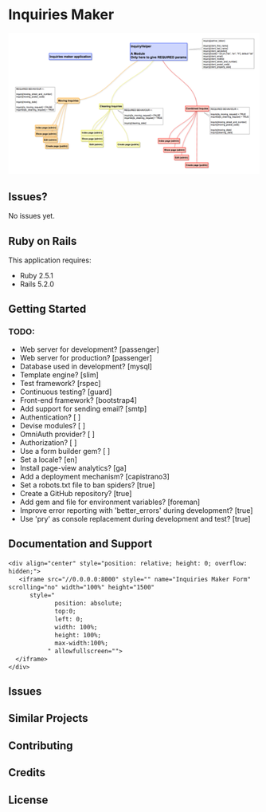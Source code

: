 Inquiries Maker
================

![](https://github.com/khalilgharbaoui/inquiries-maker/raw/master/Screen%20Shot%202018-05-10%20at%2018.23.59.png)


Issues?
-----------

No issues yet.

Ruby on Rails
-------------

This application requires:

- Ruby 2.5.1
- Rails 5.2.0

Getting Started
---------------
### TODO:
- Web server for development? [passenger]
- Web server for production? [passenger]
- Database used in development? [mysql]
- Template engine? [slim]
- Test framework? [rspec]
- Continuous testing? [guard]
- Front-end framework? [bootstrap4]
- Add support for sending email? [smtp]
- Authentication? [ ]
- Devise modules? [ ]
- OmniAuth provider? [ ]
- Authorization? [ ]
- Use a form builder gem? [ ]
- Set a locale? [en]
- Install page-view analytics? [ga]
- Add a deployment mechanism? [capistrano3]
- Set a robots.txt file to ban spiders? [true]
- Create a GitHub repository? [true]
- Add gem and file for environment variables? [foreman]
- Improve error reporting with 'better_errors' during development? [true]
- Use 'pry' as console replacement during development and test? [true]

Documentation and Support
-------------------------
```
<div align="center" style="position: relative; height: 0; overflow: hidden;">
   <iframe src="//0.0.0.0:8000" style="" name="Inquiries Maker Form" scrolling="no" width="100%" height="1500"
      style="
             position: absolute;
             top:0;
             left: 0;
             width: 100%;
             height: 100%;
             max-width:100%;
           " allowfullscreen="">
  </iframe>
</div>
```


Issues
-------------

Similar Projects
----------------

Contributing
------------

Credits
-------

License
-------
